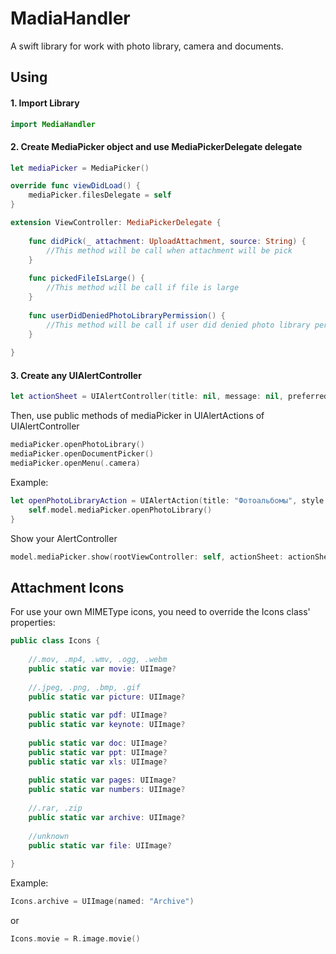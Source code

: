 # MadiaHandler

A swift library for work with photo library, camera and documents.

## Using

#### 1. Import Library
```swift
import MediaHandler
```
#### 2. Create MediaPicker object and use MediaPickerDelegate delegate

```swift
let mediaPicker = MediaPicker()

override func viewDidLoad() {
    mediaPicker.filesDelegate = self
}

extension ViewController: MediaPickerDelegate {
    
    func didPick(_ attachment: UploadAttachment, source: String) {
        //This method will be call when attachment will be pick
    }
    
    func pickedFileIsLarge() {
        //This method will be call if file is large
    }
    
    func userDidDeniedPhotoLibraryPermission() {
        //This method will be call if user did denied photo library permission
    }
    
}

```

#### 3. Create any UIAlertController
```swift
let actionSheet = UIAlertController(title: nil, message: nil, preferredStyle: .actionSheet)
```

Then, use public methods of mediaPicker in UIAlertActions of UIAlertController
```swift
mediaPicker.openPhotoLibrary()
mediaPicker.openDocumentPicker()
mediaPicker.openMenu(.camera)
```
Example:
```swift
let openPhotoLibraryAction = UIAlertAction(title: "Фотоальбомы", style: .default) { _ in
    self.model.mediaPicker.openPhotoLibrary()
}
```
Show your AlertController
```swift
model.mediaPicker.show(rootViewController: self, actionSheet: actionSheet)
```
## Attachment Icons

For use your own MIMEType icons, you need to override the Icons class' properties:

```swift
public class Icons {
    
    //.mov, .mp4, .wmv, .ogg, .webm
    public static var movie: UIImage?
    
    //.jpeg, .png, .bmp, .gif
    public static var picture: UIImage?
    
    public static var pdf: UIImage?
    public static var keynote: UIImage?
    
    public static var doc: UIImage?
    public static var ppt: UIImage?
    public static var xls: UIImage?
    
    public static var pages: UIImage?
    public static var numbers: UIImage?
    
    //.rar, .zip
    public static var archive: UIImage?
    
    //unknown
    public static var file: UIImage?
    
}
```
Example:

```swift
Icons.archive = UIImage(named: "Archive")
```
or

```swift
Icons.movie = R.image.movie()
```
